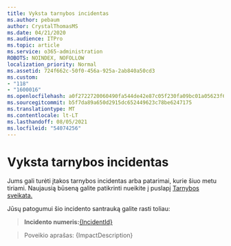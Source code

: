 ```yaml
---
title: Vyksta tarnybos incidentas
ms.author: pebaum
author: CrystalThomasMS
ms.date: 04/21/2020
ms.audience: ITPro
ms.topic: article
ms.service: o365-administration
ROBOTS: NOINDEX, NOFOLLOW
localization_priority: Normal
ms.assetid: 724f662c-50f0-456a-925a-2ab840a50cd3
ms.custom:
- "118"
- "1600016"
ms.openlocfilehash: a0f2722720060490fa544de42e87c05f230fa09bc01a05623f6d985f1f058042
ms.sourcegitcommit: b5f7da89a650d2915dc652449623c78be6247175
ms.translationtype: MT
ms.contentlocale: lt-LT
ms.lasthandoff: 08/05/2021
ms.locfileid: "54074256"
---
```

# <a name="service-incident-in-progress"></a>Vyksta tarnybos incidentas

Jums gali turėti įtakos tarnybos incidentas arba patarimai, kurie šiuo metu tiriami. Naujausią būseną galite patikrinti nueikite į puslapį [Tarnybos sveikata.](https://admin.microsoft.com/adminportal/home#/servicehealth)
  
Jūsų patogumui šio incidento santrauką galite rasti toliau:
  
> **Incidento numeris:**[{IncidentId}](https://admin.microsoft.com/adminportal/home#/servicehealth)

> Poveikio aprašas: {ImpactDescription}
